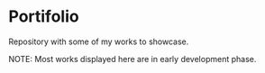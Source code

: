 # Portifolio
Repository with some of my works to showcase.

NOTE: Most works displayed here are in early development phase.
